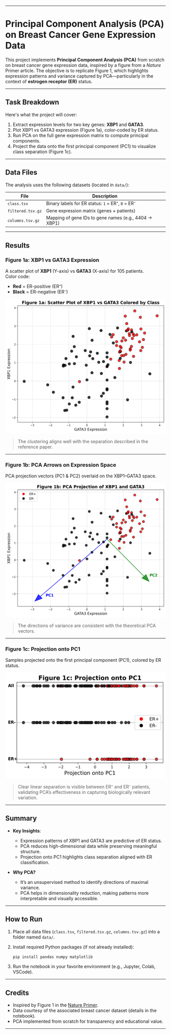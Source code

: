 
---

# Principal Component Analysis (PCA) on Breast Cancer Gene Expression Data

This project implements **Principal Component Analysis (PCA)** from scratch on breast cancer gene expression data, inspired by a figure from a *Nature* Primer article. The objective is to replicate Figure 1, which highlights expression patterns and variance captured by PCA—particularly in the context of **estrogen receptor (ER)** status.

---

## Task Breakdown

Here's what the project will cover:

1. Extract expression levels for two key genes: **XBP1** and **GATA3**.
2. Plot XBP1 vs GATA3 expression (Figure 1a), color-coded by ER status.
3. Run PCA on the full gene expression matrix to compute principal components.
4. Project the data onto the first principal component (PC1) to visualize class separation (Figure 1c).

---

## Data Files

The analysis uses the following datasets (located in `data/`):

| File | Description |
|------|-------------|
| `class.tsv` | Binary labels for ER status: `1` = ER⁺, `0` = ER⁻ |
| `filtered.tsv.gz` | Gene expression matrix (genes × patients) |
| `columns.tsv.gz` | Mapping of gene IDs to gene names (e.g., 4404 → XBP1) |

---

## Results

### Figure 1a: XBP1 vs GATA3 Expression

A scatter plot of **XBP1** (Y-axis) vs **GATA3** (X-axis) for 105 patients.  
Color code:  
- **Red** = ER-positive (ER⁺)  
- **Black** = ER-negative (ER⁻)

![Figure 1a](figure_1a_scatter_plot_improved.png)

> The clustering aligns well with the separation described in the reference paper.

---

### Figure 1b: PCA Arrows on Expression Space

PCA projection vectors (PC1 & PC2) overlaid on the XBP1–GATA3 space.

![Figure 1b](figure_1b_pca_projection_arrows_improved.png)

> The directions of variance are consistent with the theoretical PCA vectors.

---

### Figure 1c: Projection onto PC1

Samples projected onto the first principal component (PC1), colored by ER status.

![Figure 1c](figure_1c_projection_pc1_combined.png)

> Clear linear separation is visible between ER⁺ and ER⁻ patients, validating PCA’s effectiveness in capturing biologically relevant variation.

---

## Summary

- **Key Insights**:
  - Expression patterns of XBP1 and GATA3 are predictive of ER status.
  - PCA reduces high-dimensional data while preserving meaningful structure.
  - Projection onto PC1 highlights class separation aligned with ER classification.

- **Why PCA?**
  - It’s an unsupervised method to identify directions of maximal variance.
  - PCA helps in dimensionality reduction, making patterns more interpretable and visually accessible.

---

## How to Run

1. Place all data files (`class.tsv`, `filtered.tsv.gz`, `columns.tsv.gz`) into a folder named `data/`.
2. Install required Python packages (if not already installed):

   ```bash
   pip install pandas numpy matplotlib
   ```

3. Run the notebook in your favorite environment (e.g., Jupyter, Colab, VSCode).

---

## Credits

- Inspired by Figure 1 in the [Nature Primer](https://www.nature.com/articles/nbt0308-303).
- Data courtesy of the associated breast cancer dataset (details in the notebook).
- PCA implemented from scratch for transparency and educational value.

---

